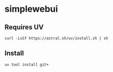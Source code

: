 # simplewebui
 
## Requires UV 
`curl -LsSf https://astral.sh/uv/install.sh | sh`

## Install
`uv tool install git+`